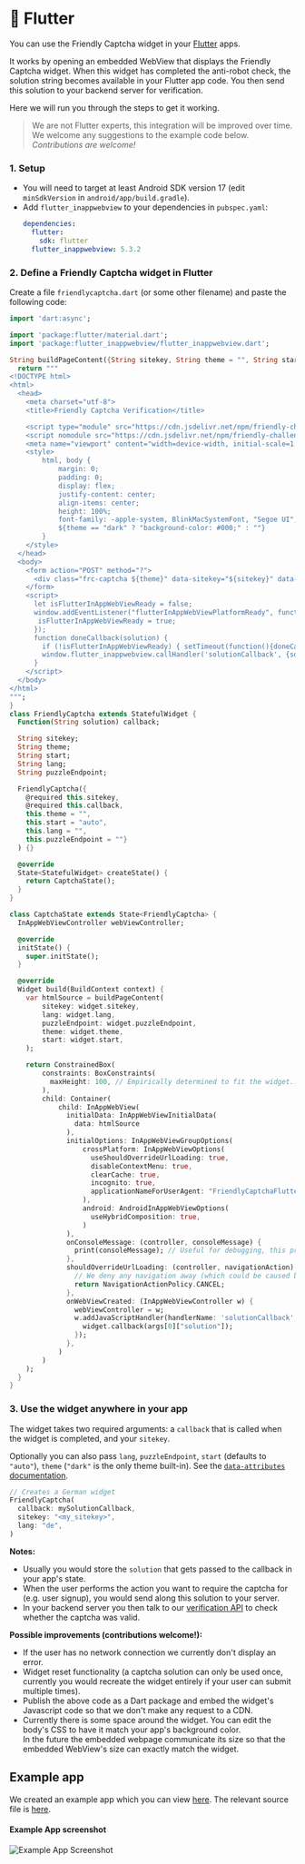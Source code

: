 # 📱 Flutter

You can use the Friendly Captcha widget in your [Flutter](https://flutter.dev/) apps.

It works by opening an embedded WebView that displays the Friendly Captcha widget. When this widget has completed the anti-robot check, the solution string becomes available in your Flutter app code. You then send this solution to your backend server for verification.

Here we will run you through the steps to get it working.

> We are not Flutter experts, this integration will be improved over time. We welcome any suggestions to the example code below. _Contributions are welcome!_

### 1. Setup

- You will need to target at least Android SDK version 17 (edit `minSdkVersion` in `android/app/build.gradle`).
- Add `flutter_inappwebview` to your dependencies in `pubspec.yaml`:
  ```yaml
  dependencies:
    flutter:
      sdk: flutter
    flutter_inappwebview: 5.3.2
  ```

### 2. Define a Friendly Captcha widget in Flutter

Create a file `friendlycaptcha.dart` (or some other filename) and paste the following code:

```dart
import 'dart:async';

import 'package:flutter/material.dart';
import 'package:flutter_inappwebview/flutter_inappwebview.dart';

String buildPageContent({String sitekey, String theme = "", String start = "auto", String lang = "", String puzzleEndpoint = ""}) {
  return """
<!DOCTYPE html>
<html>
  <head>
    <meta charset="utf-8">
    <title>Friendly Captcha Verification</title>

    <script type="module" src="https://cdn.jsdelivr.net/npm/friendly-challenge@0.9.1/widget.module.min.js"></script>
    <script nomodule src="https://cdn.jsdelivr.net/npm/friendly-challenge@0.9.1/widget.min.js"></script>
    <meta name="viewport" content="width=device-width, initial-scale=1.0">
    <style>
        html, body {
            margin: 0;
            padding: 0;
            display: flex;
            justify-content: center;
            align-items: center;
            height: 100%;
            font-family: -apple-system, BlinkMacSystemFont, "Segoe UI", Roboto, Helvetica, Arial, sans-serif, "Apple Color Emoji", "Segoe UI Emoji", "Segoe UI Symbol";
            ${theme == "dark" ? "background-color: #000;" : ""}
        }
    </style>
  </head>
  <body>
    <form action="POST" method="?">
      <div class="frc-captcha ${theme}" data-sitekey="${sitekey}" data-start="${start}" data-callback="doneCallback" data-lang="${lang}" data-puzzle-endpoint="${puzzleEndpoint}"></div>
    </form>
    <script>
      let isFlutterInAppWebViewReady = false;
      window.addEventListener("flutterInAppWebViewPlatformReady", function(event) {
       isFlutterInAppWebViewReady = true;
      });
      function doneCallback(solution) {
        if (!isFlutterInAppWebViewReady) { setTimeout(function(){doneCallback(solution)}, 500); } // Try again after 500ms
        window.flutter_inappwebview.callHandler('solutionCallback', {solution: solution});
      }
    </script>
  </body>
</html>
""";
}
class FriendlyCaptcha extends StatefulWidget {
  Function(String solution) callback;

  String sitekey;
  String theme;
  String start;
  String lang;
  String puzzleEndpoint;

  FriendlyCaptcha({
    @required this.sitekey,
    @required this.callback,
    this.theme = "",
    this.start = "auto",
    this.lang = "",
    this.puzzleEndpoint = ""}
  ) {}

  @override
  State<StatefulWidget> createState() {
    return CaptchaState();
  }
}

class CaptchaState extends State<FriendlyCaptcha> {
  InAppWebViewController webViewController;

  @override
  initState() {
    super.initState();
  }

  @override
  Widget build(BuildContext context) {
    var htmlSource = buildPageContent(
        sitekey: widget.sitekey,
        lang: widget.lang,
        puzzleEndpoint: widget.puzzleEndpoint,
        theme: widget.theme,
        start: widget.start,
    );

    return ConstrainedBox(
        constraints: BoxConstraints(
          maxHeight: 100, // Empirically determined to fit the widget.. to be improved
        ),
        child: Container(
            child: InAppWebView(
              initialData: InAppWebViewInitialData(
                data: htmlSource
              ),
              initialOptions: InAppWebViewGroupOptions(
                  crossPlatform: InAppWebViewOptions(
                    useShouldOverrideUrlLoading: true,
                    disableContextMenu: true,
                    clearCache: true,
                    incognito: true,
                    applicationNameForUserAgent: "FriendlyCaptchaFlutter"
                  ),
                  android: AndroidInAppWebViewOptions(
                    useHybridComposition: true,
                  )
              ),
              onConsoleMessage: (controller, consoleMessage) {
                print(consoleMessage); // Useful for debugging, this prints (error) messages from the webview.
              },
              shouldOverrideUrlLoading: (controller, navigationAction) async {
                // We deny any navigation away (which could be caused by the user clicking a link)
                return NavigationActionPolicy.CANCEL;
              },
              onWebViewCreated: (InAppWebViewController w) {
                webViewController = w;
                w.addJavaScriptHandler(handlerName: 'solutionCallback', callback: (args) {
                  widget.callback(args[0]["solution"]);
                });
              },
            )
        )
    );
  }
}
```

### 3. Use the widget anywhere in your app

The widget takes two required arguments: a `callback` that is called when the widget is completed, and your `sitekey`.

Optionally you can also pass `lang`, `puzzleEndpoint`, `start` (defaults to `"auto"`), `theme` (`"dark"` is the only theme built-in). See the [`data-attributes` documentation](#/widget_api?id=data-start-attribute).

```dart
// Creates a German widget
FriendlyCaptcha(
  callback: mySolutionCallback,
  sitekey: "<my_sitekey>",
  lang: "de",
)
```

**Notes:**

- Usually you would store the `solution` that gets passed to the callback in your app's state.
- When the user performs the action you want to require the captcha for (e.g. user signup), you would send along this solution to your server.
- In your backend server you then talk to our [verification API](#/verification_api) to check whether the captcha was valid.

**Possible improvements (contributions welcome!):**

- If the user has no network connection we currently don't display an error.
- Widget reset functionality (a captcha solution can only be used once, currently you would recreate the widget entirely if your user can submit multiple times).
- Publish the above code as a Dart package and embed the widget's Javascript code so that we don't make any request to a CDN.
- Currently there is some space around the widget. You can edit the body's CSS to have it match your app's background color.  
  In the future the embedded webpage communicate its size so that the embedded WebView's size can exactly match the widget.

## Example app

We created an example app which you can view [here](https://github.com/FriendlyCaptcha/friendly-captcha-flutter-example). The relevant source file is [here](https://github.com/FriendlyCaptcha/friendly-captcha-flutter-example/blob/main/friendly_captcha_flutter_app/lib/main.dart).

#### Example App screenshot

![Example App Screenshot](https://i.imgur.com/GJxlpZ6.png)

